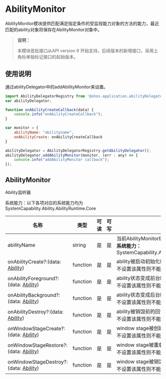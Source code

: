 # AbilityMonitor

AbilityMonitor模块提供匹配满足指定条件的受监视能力对象的方法的能力，最近匹配的ability对象将保存在AbilityMonitor对象中。

> **说明：**
> 
> 本模块首批接口从API version 9 开始支持。后续版本的新增接口，采用上角标单独标记接口的起始版本。  

## 使用说明

通过abilityDelegator中的addAbilityMonitor来设置。

```js
import AbilityDelegatorRegistry from '@ohos.application.abilityDelegatorRegistry'
var abilityDelegator;

function onAbilityCreateCallback(data) {
    console.info("onAbilityCreateCallback");
}

var monitor = {
    abilityName: "abilityname",
    onAbilityCreate: onAbilityCreateCallback
}

abilityDelegator = AbilityDelegatorRegistry.getAbilityDelegator();
abilityDelegator.addAbilityMonitor(monitor, (err : any) => {
    console.info("addAbilityMonitor callback");
});
```

## AbilityMonitor

Ability监听器

系统能力：以下各项对应的系统能力均为SystemCapability.Ability.AbilityRuntime.Core

| 名称                                                         | 类型     | 可读 | 可写 | 说明                                                         |
| ------------------------------------------------------------ | -------- | ---- | ---- | ------------------------------------------------------------ |
| abilityName                                                  | string   | 是   | 是   | 当前AbilityMonitor绑定的ability名称<br/>**系统能力：** SystemCapability.Ability.AbilityRuntime.Core |
| onAbilityCreate?:(data: [Ability](js-apis-application-ability.md#Ability)) | function | 是   | 是   | ability被启动初始化时的回调函数<br/>不设置该属性则不能收到该生命周期回调 |
| onAbilityForeground?:(data: [Ability](js-apis-application-ability.md#Ability)) | function | 是   | 是   | ability状态变成前台时的回调函数<br/>不设置该属性则不能收到该生命周期回调 |
| onAbilityBackground?:(data: [Ability](js-apis-application-ability.md#Ability)) | function | 是   | 是   | ability状态变成后台时的回调函数<br/>不设置该属性则不能收到该生命周期回调 |
| onAbilityDestroy?:(data: [Ability](js-apis-application-ability.md#Ability)) | function | 是   | 是   | ability被销毁前的回调函数<br/>不设置该属性则不能收到该生命周期回调<br/> |
| onWindowStageCreate?:(data: [Ability](js-apis-application-ability.md#Ability)) | function | 是   | 是   | window stage被创建时的回调函数<br/>不设置该属性则不能收到该生命周期回调<br/> |
| onWindowStageRestore?:(data: [Ability](js-apis-application-ability.md#Ability)) | function | 是   | 是   | window stage被重载时的回调函数<br/>不设置该属性则不能收到该生命周期回调<br/> |
| onWindowStageDestroy?:(data: [Ability](js-apis-application-ability.md#Ability)) | function | 是   | 是   | window stage被销毁前的回调函数<br/>不设置该属性则不能收到该生命周期回调<br/> |



